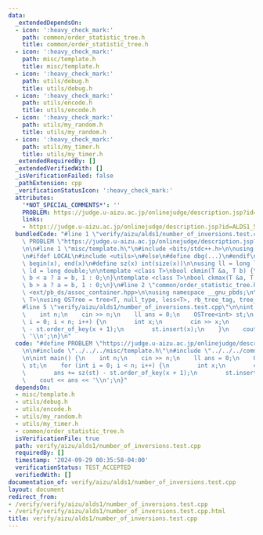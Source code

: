 ```yaml
---
data:
  _extendedDependsOn:
  - icon: ':heavy_check_mark:'
    path: common/order_statistic_tree.h
    title: common/order_statistic_tree.h
  - icon: ':heavy_check_mark:'
    path: misc/template.h
    title: misc/template.h
  - icon: ':heavy_check_mark:'
    path: utils/debug.h
    title: utils/debug.h
  - icon: ':heavy_check_mark:'
    path: utils/encode.h
    title: utils/encode.h
  - icon: ':heavy_check_mark:'
    path: utils/my_random.h
    title: utils/my_random.h
  - icon: ':heavy_check_mark:'
    path: utils/my_timer.h
    title: utils/my_timer.h
  _extendedRequiredBy: []
  _extendedVerifiedWith: []
  _isVerificationFailed: false
  _pathExtension: cpp
  _verificationStatusIcon: ':heavy_check_mark:'
  attributes:
    '*NOT_SPECIAL_COMMENTS*': ''
    PROBLEM: https://judge.u-aizu.ac.jp/onlinejudge/description.jsp?id=ALDS1_5_D
    links:
    - https://judge.u-aizu.ac.jp/onlinejudge/description.jsp?id=ALDS1_5_D
  bundledCode: "#line 1 \"verify/aizu/alds1/number_of_inversions.test.cpp\"\n#define\
    \ PROBLEM \"https://judge.u-aizu.ac.jp/onlinejudge/description.jsp?id=ALDS1_5_D\"\
    \n\n#line 1 \"misc/template.h\"\n#include <bits/stdc++.h>\n\nusing namespace std;\n\
    \n#ifdef LOCAL\n#include <utils>\n#else\n#define dbg(...)\n#endif\n\n#define all(x)\
    \ begin(x), end(x)\n#define sz(x) int(size(x))\n\nusing ll = long long;\nusing\
    \ ld = long double;\n\ntemplate <class T>\nbool ckmin(T &a, T b) {\n    return\
    \ b < a ? a = b, 1 : 0;\n}\ntemplate <class T>\nbool ckmax(T &a, T b) {\n    return\
    \ b > a ? a = b, 1 : 0;\n}\n#line 2 \"common/order_statistic_tree.h\"\n\n#include\
    \ <ext/pb_ds/assoc_container.hpp>\n\nusing namespace __gnu_pbds;\n\ntemplate <class\
    \ T>\nusing OSTree = tree<T, null_type, less<T>, rb_tree_tag, tree_order_statistics_node_update>;\n\
    #line 5 \"verify/aizu/alds1/number_of_inversions.test.cpp\"\n\nint main() {\n\
    \    int n;\n    cin >> n;\n    ll ans = 0;\n    OSTree<int> st;\n    for (int\
    \ i = 0; i < n; i++) {\n        int x;\n        cin >> x;\n        ans += sz(st)\
    \ - st.order_of_key(x + 1);\n        st.insert(x);\n    }\n    cout << ans <<\
    \ '\\n';\n}\n"
  code: "#define PROBLEM \"https://judge.u-aizu.ac.jp/onlinejudge/description.jsp?id=ALDS1_5_D\"\
    \n\n#include \"../../../misc/template.h\"\n#include \"../../../common/order_statistic_tree.h\"\
    \n\nint main() {\n    int n;\n    cin >> n;\n    ll ans = 0;\n    OSTree<int>\
    \ st;\n    for (int i = 0; i < n; i++) {\n        int x;\n        cin >> x;\n\
    \        ans += sz(st) - st.order_of_key(x + 1);\n        st.insert(x);\n    }\n\
    \    cout << ans << '\\n';\n}"
  dependsOn:
  - misc/template.h
  - utils/debug.h
  - utils/encode.h
  - utils/my_random.h
  - utils/my_timer.h
  - common/order_statistic_tree.h
  isVerificationFile: true
  path: verify/aizu/alds1/number_of_inversions.test.cpp
  requiredBy: []
  timestamp: '2024-09-29 00:35:58-04:00'
  verificationStatus: TEST_ACCEPTED
  verifiedWith: []
documentation_of: verify/aizu/alds1/number_of_inversions.test.cpp
layout: document
redirect_from:
- /verify/verify/aizu/alds1/number_of_inversions.test.cpp
- /verify/verify/aizu/alds1/number_of_inversions.test.cpp.html
title: verify/aizu/alds1/number_of_inversions.test.cpp
---
```


